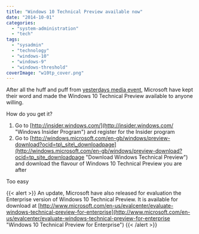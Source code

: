 ```yaml
---
title: "Windows 10 Technical Preview available now"
date: "2014-10-01"
categories: 
  - "system-administration"
  - "tech"
tags: 
  - "sysadmin"
  - "technology"
  - "windows-10"
  - "windows-9"
  - "windows-threshold"
coverImage: "w10tp_cover.png"
---
```


After all the huff and puff from [yesterdays media event](http://dxpetti.com/blog/?p=732 "Windows 9 is dead, long live Windows 10"), Microsoft have kept their word and made the Windows 10 Technical Preview available to anyone willing.

How do you get it?

1. Go to [http://insider.windows.com/](http://insider.windows.com/ "Windows Insider Program") and register for the Insider program
2. Go to [http://windows.microsoft.com/en-gb/windows/preview-download?ocid=tp\_site\_downloadpage](http://windows.microsoft.com/en-gb/windows/preview-download?ocid=tp_site_downloadpage "Download Windows Technical Preview") and download the flavour of Windows 10 Technical Preview you are after

Too easy

{{< alert >}}
An update, Microsoft have also released for evaluation the Enterprise version of Windows 10 Technical Preview. It is available for download at [http://www.microsoft.com/en-us/evalcenter/evaluate-windows-technical-preview-for-enterprise](http://www.microsoft.com/en-us/evalcenter/evaluate-windows-technical-preview-for-enterprise "Windows 10 Technical Preview for Enterprise")
{{< /alert >}}
